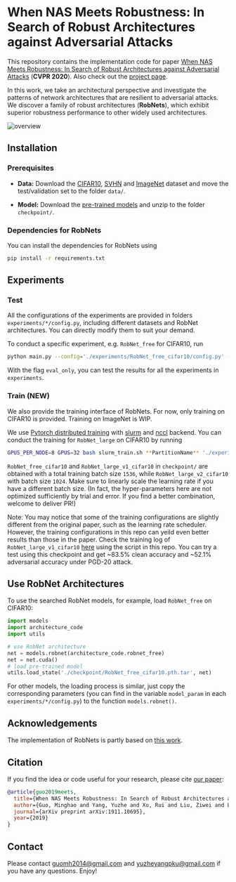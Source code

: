 # When NAS Meets Robustness: In Search of Robust Architectures against Adversarial Attacks 
This repository contains the implementation code for paper [When NAS Meets Robustness: In Search of Robust Architectures against Adversarial Attacks](https://arxiv.org/abs/1911.10695) (__CVPR 2020__). Also check out the [project page](http://www.mit.edu/~yuzhe/robnets.html).

In this work, we take an architectural perspective and investigate the patterns of network architectures that are resilient to adversarial attacks. We discover a family of robust architectures (__RobNets__), which exhibit superior robustness performance to other widely used architectures.

![overview](assets/robnets.png)

## Installation

### Prerequisites
- __Data:__ Download the [CIFAR10](https://www.cs.toronto.edu/~kriz/cifar.html), [SVHN](http://ufldl.stanford.edu/housenumbers/) and [ImageNet](http://image-net.org/download) dataset and move the test/validation set to the folder `data/`.

- __Model:__ Download the [pre-trained models](https://drive.google.com/file/d/1h2JLcumQgS296Su950ZEtiJrEgxWzxfP/view?usp=sharing) and unzip to the folder `checkpoint/`.


### Dependencies for RobNets 
You can install the dependencies for RobNets using
```bash
pip install -r requirements.txt
```


## Experiments

### Test

All the configurations of the experiments are provided in folders `experiments/*/config.py`, including different datasets and RobNet architectures. You can directly modify them to suit your demand.

To conduct a specific experiment, e.g. `RobNet_free` for CIFAR10, run
```bash
python main.py --config='./experiments/RobNet_free_cifar10/config.py' --eval_only
```
With the flag `eval_only`, you can test the results for all the experiments in `experiments`.

### Train (NEW)

We also provide the training interface of RobNets. For now, only training on CIFAR10 is provided. Training on ImageNet is WIP. 

We use [Pytorch distributed training](https://pytorch.org/tutorials/intermediate/ddp_tutorial.html) with [slurm](https://slurm.schedmd.com/tutorials.html) and [nccl](https://docs.nvidia.com/deeplearning/nccl/user-guide/docs/overview.html) backend. You can conduct the training for `RobNet_large` on CIFAR10 by running
```bash
GPUS_PER_NODE=8 GPUS=32 bash slurm_train.sh **PartitionName** './experiments/RobNet_large_cifar10/config.py'
```

`RobNet_free_cifar10` and `RobNet_large_v1_cifar10` in `checkpoint/` are obtained with a total training batch size `1536`, while `RobNet_large_v2_cifar10` with batch size `1024`. Make sure to linearly scale the learning rate if you have a different batch size. (In fact, the hyper-parameters here are not optimized sufficiently by trial and error. If you find a better combination, welcome to deliver PR!)

Note: You may notice that some of the training configurations are slightly different from the original paper, such as the learning rate scheduler. However, the training configurations in this repo can yeild even better results than those in the paper. Check the training log of `RobNet_large_v1_cifar10` [here](https://drive.google.com/file/d/11S1F2-B4Lm5Sc7uFBE4bh8-QItwE2Stf/view?usp=sharing) using the script in this repo. You can try a test using this checkpoint and get ~83.5% clean accuracy and ~52.1% adversarial accuracy under PGD-20 attack.

## Use RobNet Architectures
To use the searched RobNet models, for example, load `RobNet_free` on CIFAR10:
```python
import models
import architecture_code
import utils

# use RobNet architecture
net = models.robnet(architecture_code.robnet_free)
net = net.cuda()
# load pre-trained model
utils.load_state('./checkpoint/RobNet_free_cifar10.pth.tar', net)
```
For other models, the loading process is similar, just copy the corresponding parameters (you can find in the variable `model_param` in each `experiments/*/config.py`) to the function `models.robnet()`.


## Acknowledgements
The implementation of RobNets is partly based on [this work](https://github.com/quark0/darts).


## Citation
If you find the idea or code useful for your research, please cite [our paper](https://arxiv.org/abs/1911.10695):
```bib
@article{guo2019meets,
  title={When NAS Meets Robustness: In Search of Robust Architectures against Adversarial Attacks},
  author={Guo, Minghao and Yang, Yuzhe and Xu, Rui and Liu, Ziwei and Lin, Dahua},
  journal={arXiv preprint arXiv:1911.10695},
  year={2019}
}
```


## Contact
Please contact guomh2014@gmail.com and yuzheyangpku@gmail.com if you have any questions. Enjoy!
